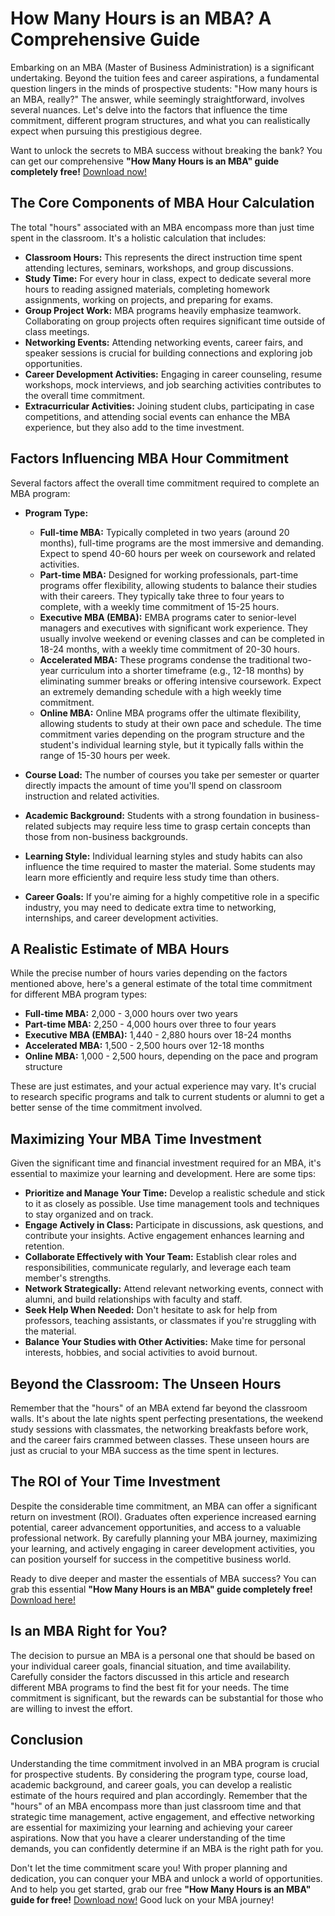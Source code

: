 # How Many Hours is an MBA? A Comprehensive Guide

Embarking on an MBA (Master of Business Administration) is a significant undertaking. Beyond the tuition fees and career aspirations, a fundamental question lingers in the minds of prospective students: "How many hours is an MBA, really?" The answer, while seemingly straightforward, involves several nuances. Let's delve into the factors that influence the time commitment, different program structures, and what you can realistically expect when pursuing this prestigious degree.

Want to unlock the secrets to MBA success without breaking the bank? You can get our comprehensive **"How Many Hours is an MBA" guide completely free!** [Download now!](https://udemywork.com/how-many-hours-is-an-mba)

## The Core Components of MBA Hour Calculation

The total "hours" associated with an MBA encompass more than just time spent in the classroom. It's a holistic calculation that includes:

*   **Classroom Hours:** This represents the direct instruction time spent attending lectures, seminars, workshops, and group discussions.
*   **Study Time:**  For every hour in class, expect to dedicate several more hours to reading assigned materials, completing homework assignments, working on projects, and preparing for exams.
*   **Group Project Work:** MBA programs heavily emphasize teamwork. Collaborating on group projects often requires significant time outside of class meetings.
*   **Networking Events:**  Attending networking events, career fairs, and speaker sessions is crucial for building connections and exploring job opportunities.
*   **Career Development Activities:**  Engaging in career counseling, resume workshops, mock interviews, and job searching activities contributes to the overall time commitment.
*   **Extracurricular Activities:**  Joining student clubs, participating in case competitions, and attending social events can enhance the MBA experience, but they also add to the time investment.

## Factors Influencing MBA Hour Commitment

Several factors affect the overall time commitment required to complete an MBA program:

*   **Program Type:**
    *   **Full-time MBA:**  Typically completed in two years (around 20 months), full-time programs are the most immersive and demanding. Expect to spend 40-60 hours per week on coursework and related activities.
    *   **Part-time MBA:** Designed for working professionals, part-time programs offer flexibility, allowing students to balance their studies with their careers.  They typically take three to four years to complete, with a weekly time commitment of 15-25 hours.
    *   **Executive MBA (EMBA):** EMBA programs cater to senior-level managers and executives with significant work experience. They usually involve weekend or evening classes and can be completed in 18-24 months, with a weekly time commitment of 20-30 hours.
    *   **Accelerated MBA:**  These programs condense the traditional two-year curriculum into a shorter timeframe (e.g., 12-18 months) by eliminating summer breaks or offering intensive coursework. Expect an extremely demanding schedule with a high weekly time commitment.
    *   **Online MBA:** Online MBA programs offer the ultimate flexibility, allowing students to study at their own pace and schedule. The time commitment varies depending on the program structure and the student's individual learning style, but it typically falls within the range of 15-30 hours per week.

*   **Course Load:**  The number of courses you take per semester or quarter directly impacts the amount of time you'll spend on classroom instruction and related activities.

*   **Academic Background:**  Students with a strong foundation in business-related subjects may require less time to grasp certain concepts than those from non-business backgrounds.

*   **Learning Style:**  Individual learning styles and study habits can also influence the time required to master the material. Some students may learn more efficiently and require less study time than others.

*   **Career Goals:**  If you're aiming for a highly competitive role in a specific industry, you may need to dedicate extra time to networking, internships, and career development activities.

## A Realistic Estimate of MBA Hours

While the precise number of hours varies depending on the factors mentioned above, here's a general estimate of the total time commitment for different MBA program types:

*   **Full-time MBA:**  2,000 - 3,000 hours over two years
*   **Part-time MBA:** 2,250 - 4,000 hours over three to four years
*   **Executive MBA (EMBA):** 1,440 - 2,880 hours over 18-24 months
*   **Accelerated MBA:** 1,500 - 2,500 hours over 12-18 months
*   **Online MBA:** 1,000 - 2,500 hours, depending on the pace and program structure

These are just estimates, and your actual experience may vary. It's crucial to research specific programs and talk to current students or alumni to get a better sense of the time commitment involved.

## Maximizing Your MBA Time Investment

Given the significant time and financial investment required for an MBA, it's essential to maximize your learning and development. Here are some tips:

*   **Prioritize and Manage Your Time:**  Develop a realistic schedule and stick to it as closely as possible. Use time management tools and techniques to stay organized and on track.
*   **Engage Actively in Class:**  Participate in discussions, ask questions, and contribute your insights. Active engagement enhances learning and retention.
*   **Collaborate Effectively with Your Team:**  Establish clear roles and responsibilities, communicate regularly, and leverage each team member's strengths.
*   **Network Strategically:**  Attend relevant networking events, connect with alumni, and build relationships with faculty and staff.
*   **Seek Help When Needed:**  Don't hesitate to ask for help from professors, teaching assistants, or classmates if you're struggling with the material.
*   **Balance Your Studies with Other Activities:**  Make time for personal interests, hobbies, and social activities to avoid burnout.

## Beyond the Classroom: The Unseen Hours

Remember that the "hours" of an MBA extend far beyond the classroom walls.  It's about the late nights spent perfecting presentations, the weekend study sessions with classmates, the networking breakfasts before work, and the career fairs crammed between classes. These unseen hours are just as crucial to your MBA success as the time spent in lectures.

## The ROI of Your Time Investment

Despite the considerable time commitment, an MBA can offer a significant return on investment (ROI).  Graduates often experience increased earning potential, career advancement opportunities, and access to a valuable professional network. By carefully planning your MBA journey, maximizing your learning, and actively engaging in career development activities, you can position yourself for success in the competitive business world.

Ready to dive deeper and master the essentials of MBA success? You can grab this essential **"How Many Hours is an MBA" guide completely free!** [Download here!](https://udemywork.com/how-many-hours-is-an-mba)

## Is an MBA Right for You?

The decision to pursue an MBA is a personal one that should be based on your individual career goals, financial situation, and time availability.  Carefully consider the factors discussed in this article and research different MBA programs to find the best fit for your needs. The time commitment is significant, but the rewards can be substantial for those who are willing to invest the effort.

## Conclusion

Understanding the time commitment involved in an MBA program is crucial for prospective students. By considering the program type, course load, academic background, and career goals, you can develop a realistic estimate of the hours required and plan accordingly.  Remember that the "hours" of an MBA encompass more than just classroom time and that strategic time management, active engagement, and effective networking are essential for maximizing your learning and achieving your career aspirations. Now that you have a clearer understanding of the time demands, you can confidently determine if an MBA is the right path for you.

Don't let the time commitment scare you!  With proper planning and dedication, you can conquer your MBA and unlock a world of opportunities.  And to help you get started, grab our free **"How Many Hours is an MBA" guide for free!** [Download now!](https://udemywork.com/how-many-hours-is-an-mba) Good luck on your MBA journey!
